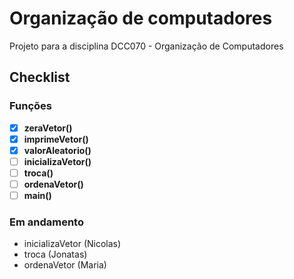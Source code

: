 # Organização de computadores
Projeto para a disciplina DCC070 - Organização de Computadores

## Checklist
### Funções
 - [x] <b>zeraVetor()</b>
 - [x] <b>imprimeVetor()</b>
 - [x] <b>valorAleatorio()</b>
 - [ ] <b>inicializaVetor()</b>
 - [ ] <b>troca()</b>
 - [ ] <b>ordenaVetor()</b>
 - [ ] <b>main()</b>

### Em andamento
 - inicializaVetor (Nicolas)
 - troca (Jonatas)
 - ordenaVetor (Maria)
